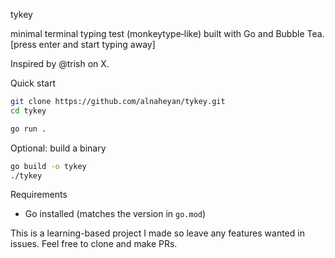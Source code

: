 tykey

minimal terminal typing test (monkeytype‑like) built with Go and Bubble Tea.
[press enter and start typing away]

Inspired by @trish on X.

Quick start

```bash
git clone https://github.com/alnaheyan/tykey.git
cd tykey

go run .
```

Optional: build a binary

```bash
go build -o tykey
./tykey
```

Requirements
- Go installed (matches the version in `go.mod`)

This is a learning-based project I made so leave any features wanted in issues.
Feel free to clone and make PRs.
